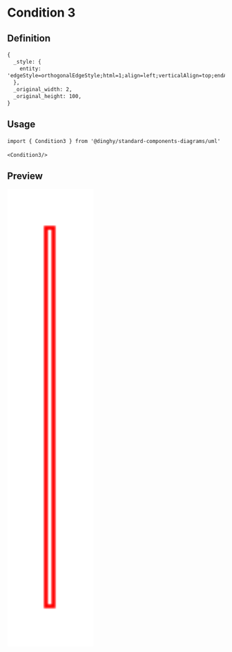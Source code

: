 # Condition 3

## Definition

```
{
  _style: { 
    entity: 'edgeStyle=orthogonalEdgeStyle;html=1;align=left;verticalAlign=top;endArrow=open;endSize=8;strokeColor=#ff0000;',
  },
  _original_width: 2,
  _original_height: 100,
}
```

## Usage

```
import { Condition3 } from '@dinghy/standard-components-diagrams/uml'

<Condition3/>
```

## Preview

<img src="./condition-3.png" width="200"/>
